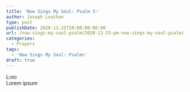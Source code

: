 ```yaml
---
title: 'Now Sings My Soul: Psalm 3:'
author: Joseph Louthan
type: post
publishDate: 2020-11-25T20:00:00-06:00
url: /now-sings-my-soul-psalm/2020-11-25-pm-now-sings-my-soul-psalm/
categories:
  - Prayers
tags:
  - 'Now Sings My Soul: Psalms'
draft: true
---
```


</pre>
<div style="font-variant: small-caps;">Lord</div>
Lorem ipsum
</pre>
